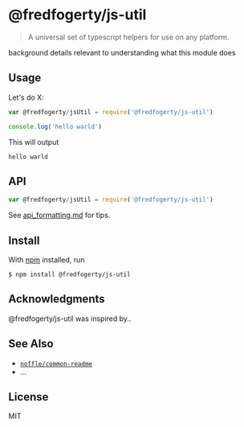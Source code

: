 # @fredfogerty/js-util

> A universal set of typescript helpers for use on any platform.

background details relevant to understanding what this module does

## Usage

Let's do X:

```js
var @fredfogerty/jsUtil = require('@fredfogerty/js-util')

console.log('hello warld')
```

This will output

```
hello warld
```

## API

```js
var @fredfogerty/jsUtil = require('@fredfogerty/js-util')
```

See [api_formatting.md](api_formatting.md) for tips.

## Install

With [npm](https://npmjs.org/) installed, run

```
$ npm install @fredfogerty/js-util
```

## Acknowledgments

@fredfogerty/js-util was inspired by..

## See Also

- [`noffle/common-readme`](https://github.com/noffle/common-readme)
- ...

## License

MIT

